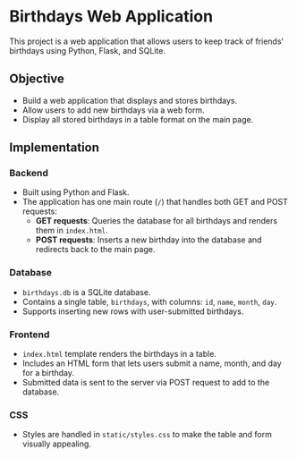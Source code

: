 # Birthdays Web Application

This project is a web application that allows users to keep track of friends’ birthdays using Python, Flask, and SQLite.

## Objective

- Build a web application that displays and stores birthdays.
- Allow users to add new birthdays via a web form.
- Display all stored birthdays in a table format on the main page.

## Implementation

### Backend

- Built using Python and Flask.
- The application has one main route (`/`) that handles both GET and POST requests:
  - **GET requests**: Queries the database for all birthdays and renders them in `index.html`.
  - **POST requests**: Inserts a new birthday into the database and redirects back to the main page.

### Database

- `birthdays.db` is a SQLite database.
- Contains a single table, `birthdays`, with columns: `id`, `name`, `month`, `day`.
- Supports inserting new rows with user-submitted birthdays.

### Frontend

- `index.html` template renders the birthdays in a table.
- Includes an HTML form that lets users submit a name, month, and day for a birthday.
- Submitted data is sent to the server via POST request to add to the database.

### CSS

- Styles are handled in `static/styles.css` to make the table and form visually appealing.


